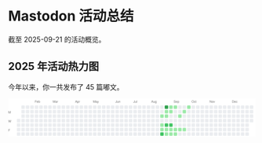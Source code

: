 # Mastodon 活动总结

截至 2025-09-21 的活动概览。

## 2025 年活动热力图

今年以来，你一共发布了 45 篇嘟文。

![Activity Heatmap](./heatmap.svg)